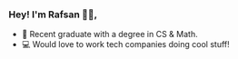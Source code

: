 ### Hey! I'm Rafsan 👦🏻,
- 🏫 Recent graduate with a degree in CS & Math.
- 💻 Would love to work tech companies doing cool stuff!

